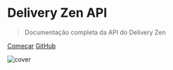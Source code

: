 <!-- docs/_coverpage.md -->

# Delivery Zen API

> Documentação completa da API do Delivery Zen

[Começar](README.md)
[GitHub](https://github.com/deliveryzen)

<!-- background image -->

![cover](https://images.unsplash.com/photo-1556742049-0cfed4f6a45d?ixlib=rb-4.0.3&ixid=M3wxMjA3fDB8MHxwaG90by1wYWdlfHx8fGVufDB8fHx8fA%3D%3D&auto=format&fit=crop&w=2070&q=80)
